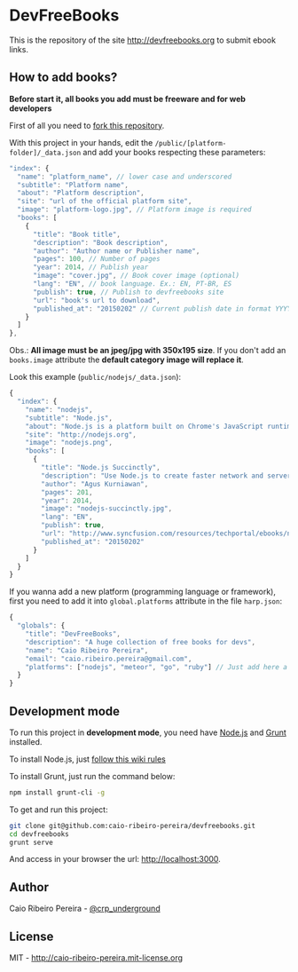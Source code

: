 # DevFreeBooks

This is the repository of the site http://devfreebooks.org to submit ebook links.

## How to add books?

**Before start it, all books you add must be freeware and for web developers** 

First of all you need to [fork this repository](https://github.com/caio-ribeiro-pereira/devfreebooks/fork). 

With this project in your hands, edit the `/public/[platform-folder]/_data.json` and add your books respecting these parameters: 

``` javascript
"index": {
  "name": "platform_name", // lower case and underscored
  "subtitle": "Platform name",
  "about": "Platform description",
  "site": "url of the official platform site", 
  "image": "platform-logo.jpg", // Platform image is required
  "books": [
    {
      "title": "Book title",
      "description": "Book description",
      "author": "Author name or Publisher name",
      "pages": 100, // Number of pages
      "year": 2014, // Publish year
      "image": "cover.jpg", // Book cover image (optional)
      "lang": "EN", // book language. Ex.: EN, PT-BR, ES
      "publish": true, // Publish to devfreebooks site
      "url": "book's url to download",
      "published_at": "20150202" // Current publish date in format YYYYMMDD
    }
  ]
},
```

Obs.: **All image must be an jpeg/jpg with 350x195 size**. If you don't add an `books.image` attribute the **default category image will replace it**.

Look this example (`public/nodejs/_data.json`):

``` javascript
{
  "index": {
    "name": "nodejs",
    "subtitle": "Node.js",
    "about": "Node.js is a platform built on Chrome's JavaScript runtime for easily building fast, scalable network applications. Node.js uses an event-driven, non-blocking I/O model that makes it lightweight and efficient, perfect for data-intensive real-time applications that run across distributed devices.",
    "site": "http://nodejs.org",
    "image": "nodejs.png",
    "books": [
      {
        "title": "Node.js Succinctly",
        "description": "Use Node.js to create faster network and server-side applications on any scale, improve your existing database applications, or create web apps with JSON data.",
        "author": "Agus Kurniawan",
        "pages": 201, 
        "year": 2014, 
        "image": "nodejs-succinctly.jpg",
        "lang": "EN",
        "publish": true,
        "url": "http://www.syncfusion.com/resources/techportal/ebooks/nodejs",
        "published_at": "20150202"
      }
    ]
  }
}
```

If you wanna add a new platform (programming language or framework), first you need to add it into `global.platforms` attribute in the file `harp.json`:

``` javascript
{
  "globals": {
    "title": "DevFreeBooks",
    "description": "A huge collection of free books for devs",
    "name": "Caio Ribeiro Pereira",
    "email": "caio.ribeiro.pereira@gmail.com",
    "platforms": ["nodejs", "meteor", "go", "ruby"] // Just add here a new platform
  }
}
```

## Development mode

To run this project in **development mode**, you need have [Node.js](http://nodejs.org) and [Grunt](http://gruntjs.com) installed. 

To install Node.js, just [follow this wiki rules](http://nodejs.org/download) 

To install Grunt, just run the command below: 

``` bash
npm install grunt-cli -g
```

To get and run this project: 

``` bash
git clone git@github.com:caio-ribeiro-pereira/devfreebooks.git
cd devfreebooks
grunt serve
```

And access in your browser the url: [http://localhost:3000](http://localhost:3000).

## Author

Caio Ribeiro Pereira - [@crp_underground](http://twitter.com/crp_underground)

## License

MIT - http://caio-ribeiro-pereira.mit-license.org
